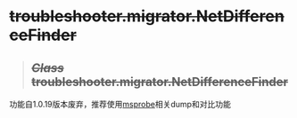 # ~~troubleshooter.migrator.NetDifferenceFinder~~

> ## ~~*Class*  troubleshooter.migrator.NetDifferenceFinder~~

功能自1.0.19版本废弃，推荐使用[msprobe](https://gitee.com/ascend/mstt/tree/master/debug/accuracy_tools/msprobe)相关dump和对比功能
